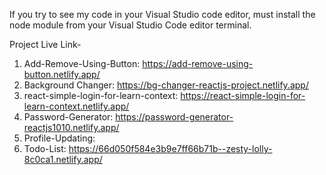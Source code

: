 If you try to see my code in your Visual Studio code editor, must install the node module from your Visual Studio Code editor terminal.

Project Live Link-

1. Add-Remove-Using-Button: https://add-remove-using-button.netlify.app/
2. Background Changer: https://bg-changer-reactjs-project.netlify.app/
3. react-simple-login-for-learn-context: https://react-simple-login-for-learn-context.netlify.app/
4. Password-Generator: https://password-generator-reactjs1010.netlify.app/
5. Profile-Updating:
6. Todo-List: https://66d050f584e3b9e7ff66b71b--zesty-lolly-8c0ca1.netlify.app/

